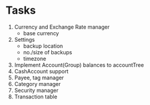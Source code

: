 # Tasks

1. Currency and Exchange Rate manager
    - base currency
1. Settings
    - backup location
    - no./size of backups
    - timezone
1. Implement Account(Group) balances to accountTree
1. CashAccount support
1. Payee, tag manager
1. Category manager
1. Security manager
1. Transaction table
